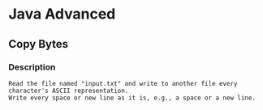 # Java Advanced

## Copy Bytes

### Description
    Read the file named "input.txt" and write to another file every character's ASCII representation. 
    Write every space or new line as it is, e.g., a space or a new line.

